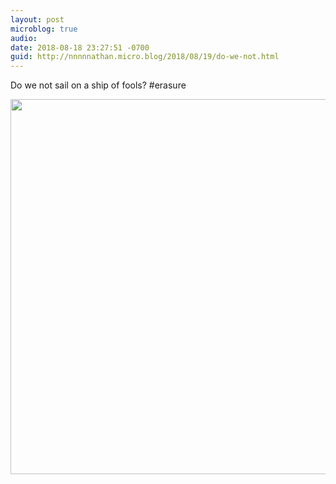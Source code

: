 ```yaml
---
layout: post
microblog: true
audio: 
date: 2018-08-18 23:27:51 -0700
guid: http://nnnnnathan.micro.blog/2018/08/19/do-we-not.html
---
```

Do we not sail on a ship of fools? #erasure

<img src="http://status.yergler.net/uploads/2018/0344b45e6f.jpg" width="600" height="600" />
